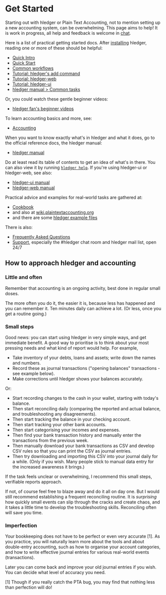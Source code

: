 # Get Started

<div class=pagetoc>

<!-- toc -->
</div>

Starting out with hledger or Plain Text Accounting, not to mention setting up a new accounting system, can be overwhelming.
This page aims to help!
It is work in progress, all help and feedback is welcome in [chat](support.html).

Here is a list of practical getting started docs. 
After [installing](install.html) hledger, reading one or more of these should be helpful:

- [Quick Intro](quickintro.html)
- [Quick Start](quickstart.html)
- [Common workflows](common-workflows.html)
- [Tutorial: hledger's add command](add.html)
- [Tutorial: hledger-web](web.html)
- [Tutorial: hledger-ui](ui.html)
- [hledger manual > Common tasks](hledger.html#common-tasks)

Or, you could watch these gentle beginner videos:

- [hledger fan's beginner videos](https://www.youtube.com/channel/UCZLxXTjOqLzq4z5Jy0AyWSQ/videos)

To learn accounting basics and more, see:

- [Accounting](accounting.html)

When you want to know exactly what's in hledger and what it does, go to the official reference docs, the hledger manual:

- [hledger manual](hledger.html)

Do at least read its table of contents to get an idea of what's in there.
You can also view it by running [`hledger help`](hledger.html#help).
If you're using hledger-ui or hledger-web, see also:

- [hledger-ui manual](hledger-ui.html)
- [hledger-web manual](hledger-web.html)

Practical advice and examples for real-world tasks are gathered at:

- [Cookbook](cookbook.html)
- and also at [wiki.plaintextaccounting.org](https://wiki.plaintextaccounting.org)
- and there are some [hledger example files]

There is also:

- [Frequently Asked Questions](faq.html)
- [Support](support.html), especially the #hledger chat room and hledger mail list, open 24/7

[blog posts]:                 https://plaintextaccounting.org/#articles-blog-posts
[hledger example files]:      https://github.com/simonmichael/hledger/tree/master/examples


## How to approach hledger and accounting

### Little and often

Remember that accounting is an ongoing activity, best done in regular small doses.

The more often you do it, the easier it is, because less has happened and you can remember it.
Ten minutes daily can achieve a lot. (Or less, once you get a routine going.)

### Small steps

Good news: you can start using hledger in very simple ways, and get immediate benefit.
A good way to prioritise is to think about your most pressing needs and what kind of report would help.
For example,

- Take inventory of your debts, loans and assets; write down the names and numbers.
- Record these as journal transactions ("opening balances" transactions - see example below).
- Make corrections until hledger shows your balances accurately.

Or:

- Start recording changes to the cash in your wallet, starting with today's balance.
- Then start reconciling daily (comparing the reported and actual balance, and troubleshooting any disagreements).
- Then start tracking the balance in your checking account.
- Then start tracking your other bank accounts.
- Then start categorising your incomes and expenses.
- Then find your bank transaction history and manually enter the transactions from the previous week.
- Then manually download your bank transactions as CSV and develop CSV rules so that you can print the CSV as journal entries.
- Then try downloading and importing this CSV into your journal daily for a while.
  (Only if you wish. Many people stick to manual data entry for the increased awareness it brings.)

If the task feels unclear or overwhelming, I recommend this small steps, verifiable reports approach.

If not, of course feel free to blaze away and do it all on day one.
But I would still recommend establishing a frequent reconciling routine.
It is *surprising* how quickly small events can slip through the cracks and create chaos,
and it takes a little time to develop the troubleshooting skills.
Reconciling often will save you time.

### Imperfection

Your bookkeeping does not have to be perfect or even very accurate [1].
As you practice, you will naturally learn more about the tools and
about double-entry accounting,
such as how to organise your account categories,
and how to write effective journal entries for various real-world events (transactions).

Later you can come back and improve your old journal entries if you wish.
You can decide what level of accuracy you need.

[1] Though if you really catch the PTA bug, you may find that nothing less than perfection will do!

